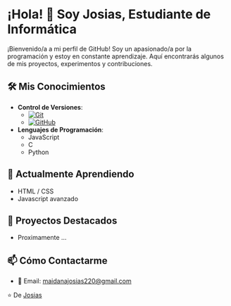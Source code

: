 # ¡Hola! 👋 Soy Josias, Estudiante de Informática

¡Bienvenido/a a mi perfil de GitHub! Soy un apasionado/a por la programación y estoy en constante aprendizaje. Aquí encontrarás algunos de mis proyectos, experimentos y contribuciones.

## 🛠️ Mis Conocimientos

- **Control de Versiones**:
  - [![Git](https://img.shields.io/badge/Git-2.37+-f14e32?style=for-the-badge&logo=git&logoColor=white&labelColor=101010)](https://git-scm.com/)
  - [![GitHub](https://img.shields.io/badge/GitHub-Web-blue?style=for-the-badge&logo=github&logoColor=white&labelColor=101010)](https://github.com/)
- **Lenguajes de Programación**:
  - JavaScript
  - C
  - Python

## 🌱 Actualmente Aprendiendo

- HTML / CSS
- Javascript avanzado

## 📂 Proyectos Destacados

- Proximamente ...

## 📫 Cómo Contactarme

- 📧 Email: [maidanajosias220@gmail.com](mailto:maidanajosias220@gmail.com)

⭐️ De [Josias](https://github.com/Josiaszx)
